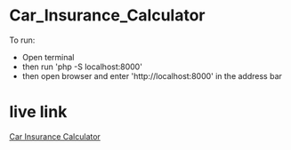 ﻿# Car_Insurance_Calculator
To run:
* Open terminal
* then run 'php -S localhost:8000'
* then open browser and enter 'http://localhost:8000' in the address bar

# live link
<a href="https://car-insurance-calculator.herokuapp.com/">Car Insurance Calculator</a>
